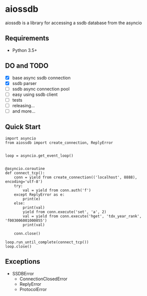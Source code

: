 # aiossdb
aiossdb is a library for accessing a ssdb database from the asyncio

Requirements
------------

- Python 3.5+

DO and TODO
-----------

- [x] base async ssdb connection
- [x] ssdb parser
- [ ] ssdb async connection pool
- [ ] easy using ssdb client
- [ ] tests
- [ ] releasing...
- [ ] and more...

Quick Start
-----------

```
import asyncio
from aiossdb import create_connection, ReplyError


loop = asyncio.get_event_loop()


@asyncio.coroutine
def connect_tcp():
    conn = yield from create_connection(('localhost', 8888), encoding='utf-8')
    try:
        val = yield from conn.auth('f')
    except ReplyError as e:
        print(e)
    else:
        print(val)
        yield from conn.execute('set', 'a', 2)
        val = yield from conn.execute('hget', 'tdx_year_rank', 'f003006001000055')
        print(val)

    conn.close()

loop.run_until_complete(connect_tcp())
loop.close()
```

Exceptions
----------

- SSDBError
    - ConnectionClosedError
    - ReplyError
    - ProtocolError